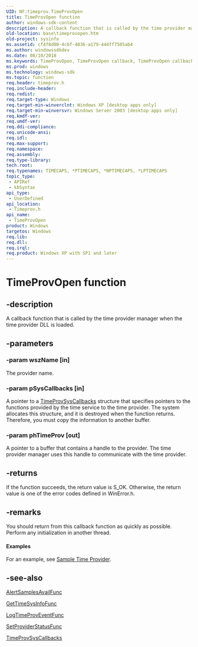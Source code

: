 ```yaml
---
UID: NF:timeprov.TimeProvOpen
title: TimeProvOpen function
author: windows-sdk-content
description: A callback function that is called by the time provider manager when the time provider DLL is loaded.
old-location: base\timeprovopen.htm
old-project: sysinfo
ms.assetid: cf4f8d00-4c6f-4036-a179-444ff7505ab4
ms.author: windowssdkdev
ms.date: 08/10/2018
ms.keywords: TimeProvOpen, TimeProvOpen callback, TimeProvOpen callback function, _win32_timeprovopen, base.timeprovopen, timeprov/TimeProvOpen
ms.prod: windows
ms.technology: windows-sdk
ms.topic: function
req.header: timeprov.h
req.include-header: 
req.redist: 
req.target-type: Windows
req.target-min-winverclnt: Windows XP [desktop apps only]
req.target-min-winversvr: Windows Server 2003 [desktop apps only]
req.kmdf-ver: 
req.umdf-ver: 
req.ddi-compliance: 
req.unicode-ansi: 
req.idl: 
req.max-support: 
req.namespace: 
req.assembly: 
req.type-library: 
tech.root: 
req.typenames: TIMECAPS, *PTIMECAPS, *NPTIMECAPS, *LPTIMECAPS
topic_type:
 - APIRef
 - kbSyntax
api_type:
 - UserDefined
api_location:
 - Timeprov.h
api_name:
 - TimeProvOpen
product: Windows
targetos: Windows
req.lib: 
req.dll: 
req.irql: 
req.product: Windows XP with SP1 and later
---
```


# TimeProvOpen function


## -description


A callback function that is called by the time provider manager when the time provider DLL is loaded.


## -parameters




### -param wszName [in]

The provider name.


### -param pSysCallbacks [in]

A pointer to a 
<a href="https://msdn.microsoft.com/a38f8b26-9450-4033-bdd7-e73726c2d609">TimeProvSysCallbacks</a> structure that specifies pointers to the functions provided by the time service to the time provider. The system allocates this structure, and it is destroyed when the function returns. Therefore, you must copy the information to another buffer.


### -param phTimeProv [out]

A pointer to a buffer that contains a handle to the provider. The time provider manager uses this handle to communicate with the time provider.


## -returns



If the function succeeds, the return value is S_OK. Otherwise, the return value is one of the error codes defined in WinError.h.




## -remarks



You should return from this callback function as quickly as possible. Perform any initialization in another thread.


#### Examples

For an example, see <a href="https://msdn.microsoft.com/6be08c49-be68-4b75-b740-fc1d5a2ff592">Sample Time Provider</a>.

<div class="code"></div>



## -see-also




<a href="https://msdn.microsoft.com/f90da019-072e-46c9-8e05-0321a9960968">AlertSamplesAvailFunc</a>



<a href="https://msdn.microsoft.com/e1b527e2-ab7c-4106-b203-e74b4ce2a89b">GetTimeSysInfoFunc</a>



<a href="https://msdn.microsoft.com/ddaea389-3f58-4011-bcf8-c60546d1bce1">LogTimeProvEventFunc</a>



<a href="https://msdn.microsoft.com/e52dd1d3-081a-4fcc-85d9-a1dcef0e8011">SetProviderStatusFunc</a>



<a href="https://msdn.microsoft.com/a38f8b26-9450-4033-bdd7-e73726c2d609">TimeProvSysCallbacks</a>
 

 


